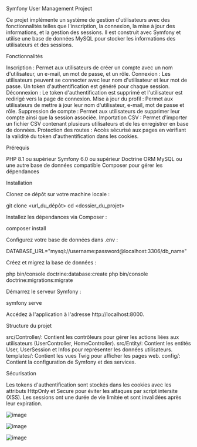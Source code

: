 Symfony User Management Project

Ce projet implémente un système de gestion d'utilisateurs avec des fonctionnalités telles que l'inscription, la connexion, la mise à jour des informations, et la gestion des sessions. Il est construit avec Symfony et utilise une base de données MySQL pour stocker les informations des utilisateurs et des sessions.

Fonctionnalités

Inscription : Permet aux utilisateurs de créer un compte avec un nom d'utilisateur, un e-mail, un mot de passe, et un rôle.
Connexion : Les utilisateurs peuvent se connecter avec leur nom d'utilisateur et leur mot de passe. Un token d'authentification est généré pour chaque session.
Déconnexion : Le token d'authentification est supprimé et l'utilisateur est redirigé vers la page de connexion.
Mise à jour du profil : Permet aux utilisateurs de mettre à jour leur nom d'utilisateur, e-mail, mot de passe et rôle.
Suppression de compte : Permet aux utilisateurs de supprimer leur compte ainsi que la session associée.
Importation CSV : Permet d'importer un fichier CSV contenant plusieurs utilisateurs et de les enregistrer en base de données.
Protection des routes : Accès sécurisé aux pages en vérifiant la validité du token d'authentification dans les cookies.


Prérequis

PHP 8.1 ou supérieur
Symfony 6.0 ou supérieur
Doctrine ORM
MySQL ou une autre base de données compatible
Composer pour gérer les dépendances

Installation

Clonez ce dépôt sur votre machine locale :

git clone <url_du_dépôt>
cd <dossier_du_projet>

Installez les dépendances via Composer :

composer install

Configurez votre base de données dans .env :

DATABASE_URL="mysql://username:password@localhost:3306/db_name"

Créez et migrez la base de données :

php bin/console doctrine:database:create
php bin/console doctrine:migrations:migrate

Démarrez le serveur Symfony :

symfony serve


Accédez à l'application à l'adresse http://localhost:8000.


Structure du projet

src/Controller/: Contient les contrôleurs pour gérer les actions liées aux utilisateurs (UserController, HomeController).
src/Entity/: Contient les entités User, UserSession et Infos pour représenter les données utilisateurs.
templates/: Contient les vues Twig pour afficher les pages web.
config/: Contient la configuration de Symfony et des services.

Sécurisation

Les tokens d'authentification sont stockés dans les cookies avec les attributs HttpOnly et Secure pour éviter les attaques par script intersite (XSS). Les sessions ont une durée de vie limitée et sont invalidées après leur expiration.

![image](https://github.com/user-attachments/assets/1b2ad843-55a8-4173-a60f-6df0c0c53e3b)

![image](https://github.com/user-attachments/assets/0ca27963-1b7f-4a72-ad8b-41ea4a07a3fb)

![image](https://github.com/user-attachments/assets/d3634996-cae7-4b90-976a-6e76cf465f9b)



